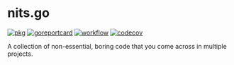 # nits.go

[![pkg](https://pkg.go.dev/badge/github.com/nitpickers/nits.go)](https://pkg.go.dev/github.com/nitpickers/nits.go)
[![goreportcard](https://goreportcard.com/badge/github.com/nitpickers/nits.go)](https://goreportcard.com/report/github.com/nitpickers/nits.go)
[![workflow](https://github.com/nitpickers/nits.go/workflows/main/badge.svg)](https://github.com/nitpickers/nits.go/tree/main)
[![codecov](https://codecov.io/gh/nitpickers/nits.go/branch/main/graph/badge.svg?token=LUn3V3D61I)](https://codecov.io/gh/nitpickers/nits.go)

A collection of non-essential, boring code that you come across in multiple projects.  
